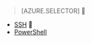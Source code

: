 > [AZURE.SELECTOR]

- [SSH](/documentation/articles/hdinsight-hadoop-mahout-linux-mac)

- [PowerShell](/documentation/articles/hdinsight-mahout)

